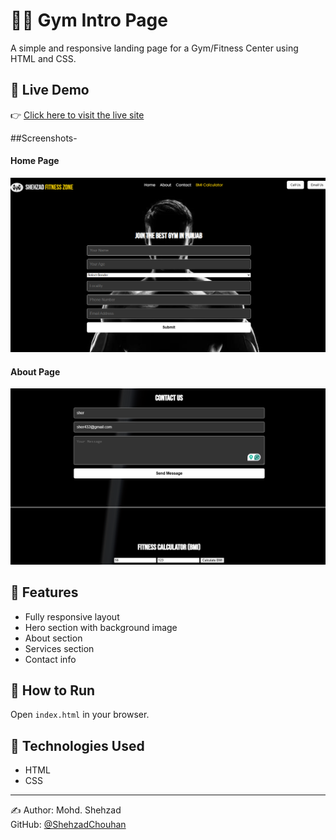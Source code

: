 # 🏋️‍♂️ Gym Intro Page

A simple and responsive landing page for a Gym/Fitness Center using HTML and CSS.

## 🔗 Live Demo
👉 [Click here to visit the live site](https://gymsitegearup.netlify.app/?)

##Screenshots-
#### Home Page
![Home Page](./assets/home.png)
#### About Page
![about Page](./assets/abt.png)
## 📌 Features
- Fully responsive layout
- Hero section with background image
- About section
- Services section
- Contact info

## 🚀 How to Run
Open `index.html` in your browser.

## 📁 Technologies Used
- HTML
- CSS

---

✍️ Author: Mohd. Shehzad  
GitHub: [@ShehzadChouhan](https://github.com/ShehzadChouhan)
